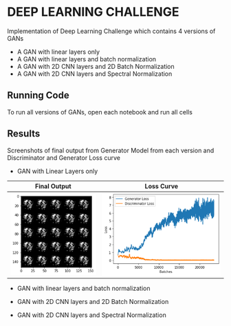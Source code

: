 
# DEEP LEARNING CHALLENGE

Implementation of Deep Learning Challenge which contains 4 versions of GANs
* A GAN with linear layers only
* A GAN with linear layers and batch normalization
* A GAN with 2D CNN layers and 2D Batch Normalization
* A GAN with 2D CNN layers and Spectral Normalization

## Running Code

To run all versions of GANs, open each notebook and run all cells



## Results
Screenshots of final output from Generator Model from each version and Discriminator and Generator Loss curve
* GAN with Linear Layers only

Final Output                                                                        |  Loss Curve
:----------------------------------------------------------------------------------:|:----------------------------------------------------------------------------------:
![](https://github.com/Ibrahimatef/Deep-Learning-Challenge/blob/main/images/1.png)  |  ![](https://github.com/Ibrahimatef/Deep-Learning-Challenge/blob/main/images/2.png)

* GAN with linear layers and batch normalization


* GAN with 2D CNN layers and 2D Batch Normalization


* GAN with 2D CNN layers and Spectral Normalization

